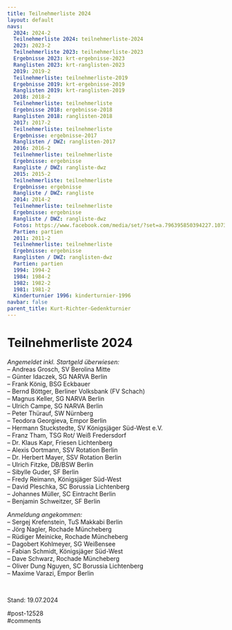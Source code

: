 ```yaml
---
title: Teilnehmerliste 2024 
layout: default
navs:
  2024: 2024-2
  Teilnehmerliste 2024: teilnehmerliste-2024
  2023: 2023-2
  Teilnehmerliste 2023: teilnehmerliste-2023
  Ergebnisse 2023: krt-ergebnisse-2023
  Ranglisten 2023: krt-ranglisten-2023
  2019: 2019-2
  Teilnehmerliste: teilnehmerliste-2019
  Ergebnisse 2019: krt-ergebnisse-2019
  Ranglisten 2019: krt-ranglisten-2019
  2018: 2018-2
  Teilnehmerliste: teilnehmerliste
  Ergebnisse 2018: ergebnisse-2018
  Ranglisten 2018: ranglisten-2018
  2017: 2017-2
  Teilnehmerliste: teilnehmerliste
  Ergebnisse: ergebnisse-2017
  Ranglisten / DWZ: ranglisten-2017
  2016: 2016-2
  Teilnehmerliste: teilnehmerliste
  Ergebnisse: ergebnisse
  Rangliste / DWZ: rangliste-dwz
  2015: 2015-2
  Teilnehmerliste: teilnehmerliste
  Ergebnisse: ergebnisse
  Rangliste / DWZ: rangliste
  2014: 2014-2
  Teilnehmerliste: teilnehmerliste
  Ergebnisse: ergebnisse
  Rangliste / DWZ: rangliste-dwz
  Fotos: https://www.facebook.com/media/set/?set=a.796395850394227.1073741841.214119148621903&type=1
  Partien: partien
  2011: 2011-2
  Teilnehmerliste: teilnehmerliste
  Ergebnisse: ergebnisse
  Ranglisten / DWZ: ranglisten-dwz
  Partien: partien
  1994: 1994-2
  1984: 1984-2
  1982: 1982-2
  1981: 1981-2
  Kinderturnier 1996: kinderturnier-1996
navbar: false
parent_title: Kurt-Richter-Gedenkturnier
---
```

<div class="post-12528 page type-page status-publish hentry" id="post-12528">
<h1 class="entry-title">Teilnehmerliste 2024</h1>
<div class="entry-content">
<p><em>Angemeldet inkl. Startgeld überwiesen:</em><br/>
– Andreas Grosch, SV Berolina Mitte<br/>
– Günter Idaczek, SG NARVA Berlin<br/>
– Frank König, BSG Eckbauer<br/>
– Bernd Böttger, Berliner Volksbank (FV Schach)<br/>
– Magnus Keller, SG NARVA Berlin<br/>
– Ulrich Campe, SG NARVA Berlin<br/>
– Peter Thürauf, SW Nürnberg<br/>
– Teodora Georgieva, Empor Berlin<br/>
– Hermann Stuckstedte, SV Königsjäger Süd-West e.V.<br/>
– Franz Tham, TSG Rot/ Weiß Fredersdorf<br/>
– Dr. Klaus Kapr, Friesen Lichtenberg<br/>
– Alexis Oortmann, SSV Rotation Berlin<br/>
– Dr. Herbert Mayer, SSV Rotation Berlin<br/>
– Ulrich Fitzke, DB/BSW Berlin<br/>
– Sibylle Guder, SF Berlin<br/>
– Fredy Reimann, Königsjäger Süd-West<br/>
– David Pleschka, SC Borussia Lichtenberg<br/>
– Johannes Müller, SC Eintracht Berlin<br/>
– Benjamin Schweitzer, SF Berlin</p>
<p><em>Anmeldung angekommen:</em><br/>
– Sergej Krefenstein, TuS Makkabi Berlin<br/>
– Jörg Nagler, Rochade Müncheberg<br/>
– Rüdiger Meinicke, Rochade Müncheberg<br/>
– Dagobert Kohlmeyer, SG Weißensee<br/>
– Fabian Schmidt, Königsjäger Süd-West<br/>
– Dave Schwarz, Rochade Müncheberg<br/>
– Oliver Dung Nguyen, SC Borussia Lichtenberg<br/>
– Maxime Varazi, Empor Berlin</p>
<p> </p>
<p>Stand: 19.07.2024</p>
</div><!-- .entry-content -->
</div> #post-12528 
<div id="comments">
</div> #comments 

